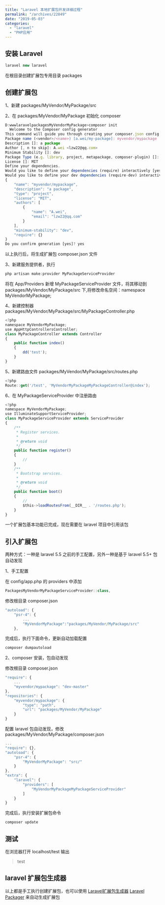 ```yaml
---
title: "Laravel 本地扩展包开发详细过程"
permalink: "/archives/22849"
date: "2019-05-03"
categories: 
  - "laravel"
  - "PHP应用"
---
```


## 安装 Laravel

``` js
laravel new laravel
```

在根目录创建扩展包专用目录 packages

## 创建扩展包

1、新建 packages/MyVendor/MyPackage/src

2、在 packages/MyVendor/MyPackage 初始化 composer

``` js
D:wwwlaravelpackagesMyVendorMyPackage>composer init
  Welcome to the Composer config generator
This command will guide you through creating your composer.json config.
Package name (<vendor>/<name>) [a.wei/my-package]: myvendor/mypackage
Description []: a package
Author [, n to skip]: A.wei <lzw22@qq.com>
Minimum Stability []: dev
Package Type (e.g. library, project, metapackage, composer-plugin) []: project
License []: MIT
Define your dependencies.
Would you like to define your dependencies (require) interactively [yes]? no
Would you like to define your dev dependencies (require-dev) interactively [yes]? no
{
    "name": "myvendor/mypackage",
    "description": "a package",
    "type": "project",
    "license": "MIT",
    "authors": [
        {
            "name": "A.wei",
            "email": "lzw22@qq.com"
        }
    ],
    "minimum-stability": "dev",
    "require": {}
}
Do you confirm generation [yes]? yes
```

以上执行后，将生成扩展包 composer.json 文件

3、新建服务提供者，执行

``` js
php artisan make:provider MyPackageServiceProvider 
```

将在 App/Providers 新增 MyPackageServiceProvider 文件，将其移动到 packages/MyVendor/MyPackage/src 下,将修改命名空间：namespace MyVendorMyPackage;

4、新建控制器 packages/MyVendor/MyPackage/src/MyPackageController.php

``` js
<?php
namespace MyVendorMyPackage;
use AppHttpControllersController;
class MyPackageController extends Controller
{
    public function index()
    {
        dd('test');
    }
}
```

5、新建路由文件 packages/MyVendor/MyPackage/src/routes.php

``` js
<?php
Route::get('/test', 'MyVendorMyPackageMyPackageController@index');
```

6、在 MyPackageServiceProvider 中注册路由

``` js
<?php
namespace MyVendorMyPackage;
use IlluminateSupportServiceProvider;
class MyPackageServiceProvider extends ServiceProvider
{
    /**
     * Register services.
     *
     * @return void
     */
    public function register()
    {
        //
    }
    /**
     * Bootstrap services.
     *
     * @return void
     */
    public function boot()
    {
        //
        $this->loadRoutesFrom(__DIR__ . '/routes.php');
    }
}
```

一个扩展包基本功能已完成，现在需要在 laravel 项目中引用该包

## 引入扩展包

两种方式：一种是 laravel 5.5 之前的手工配置，另外一种是基于 laravel 5.5+ 包自动发现

1、手工配置

在 config/app.php 的 providers 中添加

``` js
PackagesMyVendorMyPackageServiceProvider::class,
```

修改根目录 composer.json

``` js
"autoload": {
    "psr-4": {
        ...
        "MyVendorMyPackage":"packages/MyVendor/MyPackage/src"
    },
```

完成后，执行下面命令，更新自动加载配置

``` js
composer dumpautoload
```

2、composer 安装，包自动发现

修改根目录 composer.json

``` js
"require": {
    ...
    "myvendor/mypackage": "dev-master"
},
"repositories": {
    "myvendor/mypackage": {
        "type": "path",
        "url": "packages/MyVendor/MyPackage"
    }
}
```

配置 laravel 包自动发现，修改 packages/MyVendor/MyPackage/composer.json

``` js
...
"require": {},
"autoload": {
    "psr-4": {
        "MyVendorMyPackage": "src/"
    }
},
"extra": {
    "laravel": {
        "providers": [
            "MyVendorMyPackageMyPackageServiceProvider"
        ]
    }
}
```

完成后，执行安装扩展包命令

``` js
composer update
```

## 测试

在浏览器打开 localhost/test 输出

> test

## laravel 扩展包生成器

以上都是手工执行创建扩展包，也可以使用 [Laravel扩展包生成器](https://wpfaq.cn/archives/22837) [Laravel Packager](https://github.com/Jeroen-G/laravel-packager) 来自动生成扩展包
